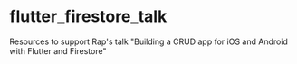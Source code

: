 # flutter_firestore_talk
Resources to support Rap's talk "Building a CRUD app for iOS and Android with Flutter and Firestore"
